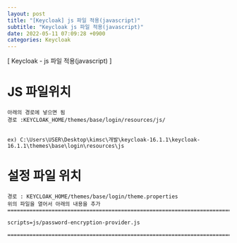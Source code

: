 ```yaml
---  
layout: post  
title: "[Keycloak] js 파일 적용(javascript)"  
subtitle: "Keycloak js 파일 적용(javascript)"  
date: 2022-05-11 07:09:28 +0900  
categories: Keycloak  
---  
```

[ Keycloak - js 파일 적용(javascript) ]  
  
  
# JS 파일위치  
	아래의 경로에 넣으면 됨  
	경로 :KEYCLOAK_HOME/themes/base/login/resources/js/   
  
  
	ex) C:\Users\USER\Desktop\kimsc\개발\keycloak-16.1.1\keycloak-16.1.1\themes\base\login\resources\js  
  
# 설정 파일 위치  
	  
	경로 : KEYCLOAK_HOME/themes/base/login/theme.properties  
	위의 파일을 열어서 아래의 내용을 추가  
	=================================================================================================================  
  
	scripts=js/password-encryption-provider.js  
  
	=================================================================================================================  
